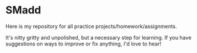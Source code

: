 # SMadd

Here is my repository for all practice projects/homework/assignments.

It's nitty gritty and unpolished, but a necessary step for learning. If you have suggestions on ways to improve or fix anything, I'd love to hear!
